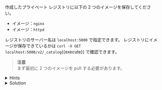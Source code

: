 作成したプライベート レジストリに以下の 2 つのイメージを保存してください。

- イメージ：`nginx`
- イメージ：`httpd`

レジストリのサーバー名は `localhost:5000` で指定できます。
レジストリにイメージが保存できているかは `curl -X GET localhost:5000/v2/_catalog`{{execute}} で確認できます。

> **注意**  
> まず最初に 2 つのイメージを pull する必要があります。


<details>
  <summary>Hints</summary>

- イメージを保存する前に、保存先のプライベート レジストリのサーバー名を付加した別名のイメージを `docker image tag` コマンドで作成します。
- `docker image push` コマンドを使用してイメージを保存します。

</details>

<details>
  <summary>Solution</summary>

以下を実行します。
```
docker image pull nginx
docker image pull httpd
```{{execute}}


```
docker image tag nginx localhost:5000/nginx
docker image tag httpd localhost:5000/httpd
```{execute}



```
docker image push localhost:5000/nginx
docker image push localhost:5000/httpd
```{{execute}}


</details>